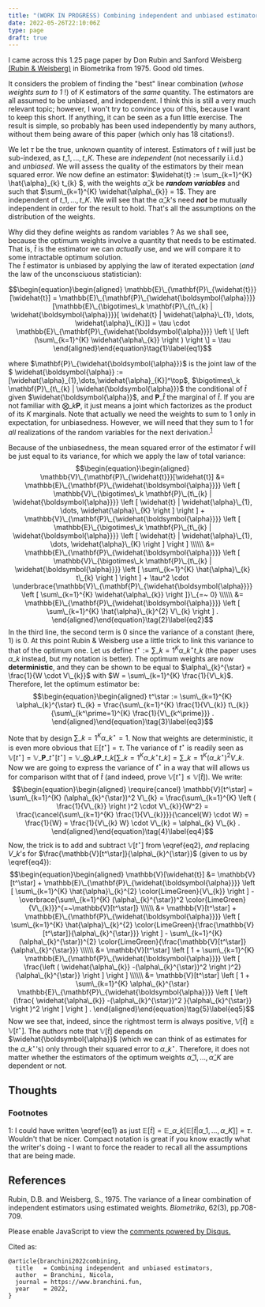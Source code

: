 ```yaml
---
title: "(WORK IN PROGRESS) Combining independent and unbiased estimators"
date: 2022-05-26T22:10:06Z
type: page
draft: true
---
```


I came across this 1.25 page paper by Don Rubin and Sanford Weisberg [(Rubin \& Weisberg)](https://academic.oup.com/biomet/article-abstract/62/3/708/257707) in Biometrika from 1975. Good old times.


It considers the problem of finding the "best" linear combination (*whose weights sum to 1* !) of $K$ estimators of the *same* quantity. The estimators are all assumed to be unbiased, and independent. I think this is still a very much relevant topic; however, I won't try to convince you of this, because I want to keep this short.
If anything, it can be seen as a fun little exercise. The result is simple, so probably has been used independently by many authors, without them being aware of this paper (which only has 18 citations!).

We let $\tau$ be the true, unknown quantity of interest. Estimators of $t$ will just be sub-indexed, as $t\_1,\dots,t\_K$. These are *independent* (not necessarily i.i.d.) and *unbiased*.  We will assess the quality of the estimators by their mean squared error. We now define an estimator: $\widehat{t} := \sum\_{k=1}^{K} \hat{\alpha}\_{k} t\_{k} $, with the weights $\hat{\alpha}\_k$ be ***random variables*** and such that $\sum\_{k=1}^{K} \widehat{\alpha\_{k}} = 1$. They are independent of $t\_1,\dots,t\_K$. We will see that the $\hat{\alpha}\_k$'s need ***not*** be mutually independent in order for the result to hold. That's all the assumptions on the distribution of the weights.

Why did they define weights as random variables ? As we shall see, because the optimum weights involve a quantity that needs to be estimated. That is, $\widehat{t}$ is the estimator we can *actually* use, and we will compare it to some intractable optimum solution.  
The $\widehat{t}$ estimator is unbiased by applying the law of iterated expectation (*and* the law of the unconsciuous statistician):

$$\begin{equation}\begin{aligned}
\mathbb{E}\_{\mathbf{P}\_{\widehat{t}}}[\widehat{t}] = \mathbb{E}\_{\mathbf{P}\_{\widehat{\boldsymbol{\alpha}}}}[\mathbb{E}\_{\bigotimes\_k \mathbf{P}\_{t\_{k} | \widehat{\boldsymbol{\alpha}}}}[ \widehat{t} | \widehat{\alpha}\_{1}, \dots,  \widehat{\alpha}\_{K}]]  = \tau \cdot \mathbb{E}\_{\mathbf{P}\_{\widehat{\boldsymbol{\alpha}}}} \left \[ \left (\sum\_{k=1}^{K} \widehat{\alpha\_{k}} \right ) \right \] = \tau
\end{aligned}\end{equation}\tag{1}\label{eq1}$$

where $\mathbf{P}\_{\widehat{\boldsymbol{\alpha}}}$ is the joint law of the $ \widehat{\boldsymbol{\alpha}} := [\widehat{\alpha}\_{1},\dots,\widehat{\alpha}\_{K}]^\top$, $\bigotimes\_k \mathbf{P}\_{t\_{k} | \widehat{\boldsymbol{\alpha}}}$ the conditional of $\widehat{t}$ given $\widehat{\boldsymbol{\alpha}}$, and $\mathbf{P}\_{\widehat{t}}$ the marginal of $\widehat{t}$. If you are not familiar with $\bigotimes\_k \mathbf{P}$, it just means a joint which factorizes as the product of its $K$ marginals. Note that actually we need the weights to sum to $1$ only in expectation, for unbiasedness. However, we will need that they sum to 1 for *all* realizations of the random variables for the next derivation.<sup>[1](https://www.branchini.fun/posts/combining_est/#myfootnote1)</sup>

Because of the unbiasedness, the mean squared error of the estimator $\widehat{t}$ will be just equal to its variance, for which we apply the law of total variance:
$$\begin{equation}\begin{aligned}
 \mathbb{V}\_{\mathbf{P}\_{\widehat{t}}}[\widehat{t}] &= \mathbb{E}\_{\mathbf{P}\_{\widehat{\boldsymbol{\alpha}}}} \left [ \mathbb{V}\_{\bigotimes\_k \mathbf{P}\_{t\_{k} | \widehat{\boldsymbol{\alpha}}}} \left [ \widehat{t} | \widehat{\alpha}\_{1}, \dots,  \widehat{\alpha}\_{K} \right ] \right ] + \mathbb{V}\_{\mathbf{P}\_{\widehat{\boldsymbol{\alpha}}}} \left [ \mathbb{E}\_{\bigotimes\_k \mathbf{P}\_{t\_{k} | \widehat{\boldsymbol{\alpha}}}} \left [ \widehat{t} | \widehat{\alpha}\_{1}, \dots,  \widehat{\alpha}\_{K} \right ] \right ] \\\\\\
 &= \mathbb{E}\_{\mathbf{P}\_{\widehat{\boldsymbol{\alpha}}}} \left [ \mathbb{V}\_{\bigotimes\_k \mathbf{P}\_{t\_{k} | \widehat{\boldsymbol{\alpha}}}} \left [ \sum\_{k=1}^{K} \hat{\alpha}\_{k} t\_{k}  \right ] \right ] + \tau^2 \cdot \underbrace{\mathbb{V}\_{\mathbf{P}\_{\widehat{\boldsymbol{\alpha}}}} \left [ \sum\_{k=1}^{K} \widehat{\alpha\_{k}} \right ]}\_{=~ 0} \\\\\\
 &= \mathbb{E}\_{\mathbf{P}\_{\widehat{\boldsymbol{\alpha}}}} \left [ \sum\_{k=1}^{K} \hat{\alpha}\_{k}^{2} V\_{k} \right ] .
\end{aligned}\end{equation}\tag{2}\label{eq2}$$
In the third line, the second term is $0$ since the variance of a constant (here, $1$) is $0$. At this point Rubin \& Weisberg use a little trick to link this variance to that of the optimum one. Let us define $t^\star := \sum\_{k=1}^{K} \alpha\_{k}^{\star} t\_{k}$ (the paper uses $\alpha\_{k}$ instead, but my notation is better). The optimum weights are now **deterministic**, and they can be shown to be equal to $\alpha\_{k}^{\star} = \frac{1}{W \cdot V\_{k}}$ with $W = \sum\_{k=1}^{K} \frac{1}{V\_k}$. Therefore, let the optimum estimator be:
$$\begin{equation}\begin{aligned}
t^\star := \sum\_{k=1}^{K} \alpha\_{k}^{\star} t\_{k} = \frac{\sum\_{k=1}^{K} \frac{1}{V\_{k}} t\_{k}}{\sum\_{k^\prime=1}^{K} \frac{1}{V\_{k^\prime}}} .
\end{aligned}\end{equation}\tag{3}\label{eq3}$$

 Note that by design $\sum\_{k=1}^{K} \alpha\_{k}^{\star} = 1$. Now that weights are deterministic, it is even more obvious that $\mathbb{E}[t^\star] = \tau$. The variance of $t^\star$ is readily seen as $\mathbb{V}[t^\star] = \mathbb{V}\_{\mathbf{P}\_{t^\star}}[t^\star]= \mathbb{V}\_{\bigotimes\_k \mathbf{P}\_{t\_{k}}}[\sum\_{k=1}^{K} \alpha\_{k}^{\star} t\_{k}] = \sum\_{k=1}^{K} (\alpha\_{k}^{\star})^2 V\_{k}$.
Now we are going to express the variance of $t^\star$ in a way that will allows us for comparison witht that of $\widehat{t}$ (and indeed, prove $\mathbb{V}[t^\star] \leq \mathbb{V}[\widehat{t}]$). We write:
$$\begin{equation}\begin{aligned}
\require{cancel}
\mathbb{V}[t^\star] = \sum\_{k=1}^{K} (\alpha\_{k}^{\star})^2 V\_{k} = \frac{\sum\_{k=1}^{K} \left ( \frac{1}{V\_{k}} \right )^2 \cdot V\_{k}}{W^2} = \frac{\cancel{\sum\_{k=1}^{K} \frac{1}{V\_{k}}}}{\cancel{W} \cdot W} = \frac{1}{W} = \frac{1}{V\_{k} W} \cdot V\_{k} = \alpha\_{k} V\_{k} .
\end{aligned}\end{equation}\tag{4}\label{eq4}$$
Now, the trick is to add and subtract $\mathbb{V}[t^\star]$ from \eqref{eq2}, *and* replacing $V\_{k}$'s for $\frac{\mathbb{V}[t^\star]}{\alpha\_{k}^{\star}}$ (given to us by \eqref{eq4}):
$$\begin{equation}\begin{aligned}
\mathbb{V}[\widehat{t}] &=  \mathbb{V}[t^\star] + \mathbb{E}\_{\mathbf{P}\_{\widehat{\boldsymbol{\alpha}}}} \left [ \sum\_{k=1}^{K} \hat{\alpha}\_{k}^{2} \color{LimeGreen}{V\_{k}} \right ] - \overbrace{\sum\_{k=1}^{K} (\alpha\_{k}^{\star})^2 \color{LimeGreen}{V\_{k}}}^{=~\mathbb{V}[t^\star]} \\\\\\
&= \mathbb{V}[t^\star] + \mathbb{E}\_{\mathbf{P}\_{\widehat{\boldsymbol{\alpha}}}} \left [ \sum\_{k=1}^{K} \hat{\alpha}\_{k}^{2} \color{LimeGreen}{\frac{\mathbb{V}[t^\star]}{\alpha\_{k}^{\star}}} \right ] -  \sum\_{k=1}^{K} (\alpha\_{k}^{\star})^{2} \color{LimeGreen}{\frac{\mathbb{V}[t^\star]}{\alpha\_{k}^{\star}}} \\\\\\
&= \mathbb{V}[t^\star] \left [
1 + \sum\_{k=1}^{K} \mathbb{E}\_{\mathbf{P}\_{\widehat{\boldsymbol{\alpha}}}} \left [
\frac{\left (   \widehat{\alpha\_{k}} -(\alpha\_{k}^{\star})^2  \right )^2}{\alpha\_{k}^{\star}}
\right ]
\right ] \\\\\\
&= \mathbb{V}[t^\star] \left [
1 + \sum\_{k=1}^{K} \alpha\_{k}^{\star} \mathbb{E}\_{\mathbf{P}\_{\widehat{\boldsymbol{\alpha}}}} \left [
 \left (\frac{ \widehat{\alpha\_{k}} -(\alpha\_{k}^{\star})^2  }{\alpha\_{k}^{\star}} \right )^2
\right ]
\right ] .
\end{aligned}\end{equation}\tag{5}\label{eq5}$$
Now we see that, indeed, since the rightmost term is always positive, $\mathbb{V}[\widehat{t}] \geq  \mathbb{V}[t^\star]$. The authors note that $\mathbb{V}[\widehat{t}]$ depends on $\widehat{\boldsymbol{\alpha}}$ (which we can think of as estimates for the $\alpha\_{k}^{\star}$'s) only through their squared error to $\alpha\_{k}^{\star}$. Therefore, it does not matter whether the estimators of the optimum weights $\widehat{\alpha}\_{1},\dots,\widehat{\alpha}\_{K}$ are dependent or not.
## Thoughts





### Footnotes
<a name="myfootnote1">1</a>: I could have written \eqref{eq1} as just $\mathbb{E}[\widehat{t}] = \mathbb{E}\_{\alpha\_{k}}[\mathbb{E}[\widehat{t} | \alpha\_{1}, \dots, \alpha\_{K}]] = \tau$. Wouldn't that be nicer. Compact notation is great if you know exactly what the writer's doing - I want to force the reader to recall all the assumptions that are being made.


## References

Rubin, D.B. and Weisberg, S., 1975. The variance of a linear combination of independent estimators using estimated weights. *Biometrika*, 62(3), pp.708-709.


<div id="disqus_thread"></div>
<script>
    /**
    *  RECOMMENDED CONFIGURATION VARIABLES: EDIT AND UNCOMMENT THE SECTION BELOW TO INSERT DYNAMIC VALUES FROM YOUR PLATFORM OR CMS.
    *  LEARN WHY DEFINING THESE VARIABLES IS IMPORTANT: https://disqus.com/admin/universalcode/#configuration-variables    */

    var disqus_config = function () {
    this.page.url = "https://www.branchini.fun/posts/combining_est";  
    this.page.identifier = "combiningest"; // Replace PAGE_IDENTIFIER with your page's unique identifier variable
    };

    (function() { // DON'T EDIT BELOW THIS LINE
    var d = document, s = d.createElement('script');
    s.src = 'https://personal-website-g7y0elzvjn.disqus.com/embed.js';
    s.setAttribute('data-timestamp', +new Date());
    (d.head || d.body).appendChild(s);
    })();
</script>
<noscript>Please enable JavaScript to view the <a href="https://disqus.com/?ref_noscript">comments powered by Disqus.</a></noscript>


<p>Cited as:</p>
<pre tabindex="0"><code>@article{branchini2022combining,
  title   = Combining independent and unbiased estimators,
  author  = Branchini, Nicola,
  journal = https://www.branchini.fun,
  year    = 2022,
}
